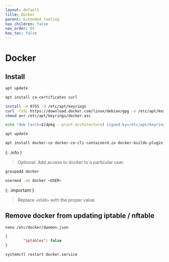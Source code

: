 ```yaml
---
layout: default 
title: Docker
parent: Extended tooling
has_children: false
nav_order: 85
has_toc: false
---
```


# Docker

## Install

```bash
apt update

apt install ca-certificates curl

install -m 0755 -d /etc/apt/keyrings
curl -fsSL https://download.docker.com/linux/debian/gpg -o /etc/apt/keyrings/docker.asc
chmod a+r /etc/apt/keyrings/docker.asc

echo "deb [arch=$(dpkg --print-architecture) signed-by=/etc/apt/keyrings/docker.asc] https://download.docker.com/linux/debian $(. /etc/os-release && echo "$VERSION_CODENAME") stable" | tee /etc/apt/sources.list.d/docker.list > /dev/null

apt update

apt install docker-ce docker-ce-cli containerd.io docker-buildx-plugin docker-compose-plugin
```

{: .info }
> Optional: Add access to docker to a particular user.

```bash
groupadd docker

usermod -aG docker <USER>
```

{: .important }
> Replace `<USER>` with the proper value.

## Remove docker from updating iptable / nftable

`nano /etc/docker/daemon.json`

```json
{
        "iptables": false
}
```

`systemctl restart docker.service`